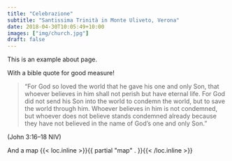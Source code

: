 ```yaml
---
title: "Celebrazione"
subtitle: "Santissima Trinità in Monte Uliveto, Verona"
date: 2018-04-30T10:05:49+10:00
images: ["img/church.jpg"]
draft: false
---
```


This is an example about page.

With a bible quote for good measure!

> “For God so loved the world that he gave his one and only Son, that whoever believes in him shall not perish but have eternal life. For God did not send his Son into the world to condemn the world, but to save the world through him. Whoever believes in him is not condemned, but whoever does not believe stands condemned already because they have not believed in the name of God’s one and only Son.”

(John 3:16–18 NIV)

And a map
{{< loc.inline >}}{{ partial "map" . }}{{< /loc.inline >}}
